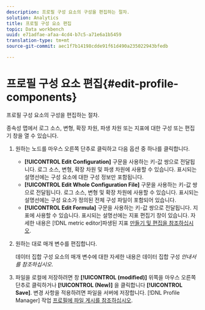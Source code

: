 ```yaml
---
description: 프로필 구성 요소의 구성을 편집하는 절차.
solution: Analytics
title: 프로필 구성 요소 편집
topic: Data workbench
uuid: e71adfae-afaa-4cd4-b7c5-a71e6a1b5459
translation-type: tm+mt
source-git-commit: aec1f7b14198cdde91f61d490a235022943bfedb

---
```



# 프로필 구성 요소 편집{#edit-profile-components}

프로필 구성 요소의 구성을 편집하는 절차.

종속성 맵에서 로그 소스, 변형, 확장 차원, 파생 차원 또는 지표에 대한 구성 또는 편집기 창을 열 수 있습니다.

1. 원하는 노드를 마우스 오른쪽 단추로 클릭하고 다음 옵션 중 하나를 클릭합니다.

   * **[!UICONTROL Edit Configuration]** 구문을 사용하는 키-값 쌍으로 전달됩니다. 로그 소스, 변형, 확장 차원 및 파생 차원에 사용할 수 있습니다. 표시되는 설명선에는 구성 요소에 대한 구성 정보만 포함됩니다.
   * **[!UICONTROL Edit Whole Configuration File]** 구문을 사용하는 키-값 쌍으로 전달됩니다. 로그 소스, 변형 및 확장 차원에 사용할 수 있습니다. 표시되는 설명선에는 구성 요소가 정의된 전체 구성 파일이 포함되어 있습니다.
   * **[!UICONTROL Edit Formula]** 구문을 사용하는 키-값 쌍으로 전달됩니다. 지표에 사용할 수 있습니다. 표시되는 설명선에는 지표 편집기 창이 있습니다. 자세한 내용은 [!DNL metric editor]파생된 지표 [만들기 및 편집을 참조하십시오](../../../../../home/c-get-started/c-admin-intrf/c-prof-mgr/c-drvd-mtrcs.md#concept-e41723b342a849309874b26232224a40).

1. 원하는 대로 매개 변수를 편집합니다.

   데이터 집합 구성 요소의 매개 변수에 대한 자세한 내용은 데이터 집합 구성 *안내서를 참조하십시오*.

1. 파일을 로컬에 저장하려면 창 **[!UICONTROL (modified)]** 위쪽을 마우스 오른쪽 단추로 클릭하거나 **[!UICONTROL (New)]** 을 클릭합니다 **[!UICONTROL Save]**.
변경 사항을 적용하려면 파일을 서버에 저장합니다. [!DNL Profile Manager] 작업 [프로필에 파일 게시를 참조하십시오](../../../../../home/c-get-started/c-admin-intrf/c-prof-mgr/t-pub-files-wkg-prof.md#task-a0106e010c834d16bd60eef4721b6af9).